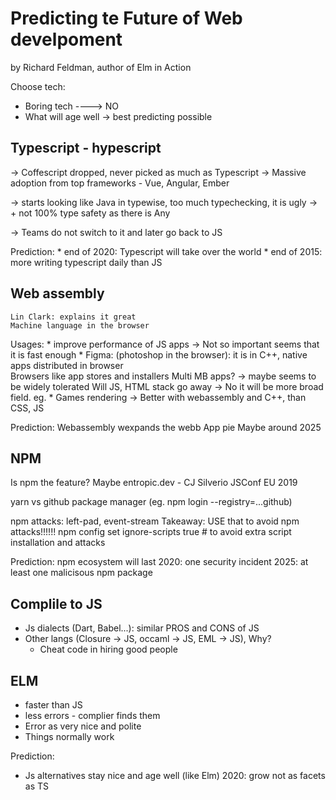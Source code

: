 # Predicting te Future of Web develpoment

by Richard Feldman, author of Elm in Action

Choose tech:

- Boring tech ----> NO
- What will age well -> best predicting possible

Typescript - hypescript
-----------------------
  -> Coffescript dropped, never picked as much as Typescript
  -> Massive adoption from top frameworks - Vue, Angular, Ember

  -> starts looking like Java in typewise, too much typechecking, it is ugly
  -> + not 100% type safety as there is Any

  -> Teams do not switch to it and later go back to JS

Prediction:
    * end of 2020: Typescript will take over the world
    * end of 2015: more writing typescript daily than JS

Web assembly
------------
    Lin Clark: explains it great
    Machine language in the browser

Usages:
    * improve performance of JS apps -> Not so important seems that it is fast enough
    * Figma: (photoshop in the browser): 
        it is in C++, native apps distributed in browser    
    Browsers like app stores and installers
    Multi MB apps? -> maybe seems to be widely tolerated
    Will JS, HTML stack go away -> No it will be more broad field. eg.
    * Games rendering -> Better with webassembly and C++, than CSS, JS
    
Prediction:
    Webassembly wexpands the webb App pie
        Maybe around 2025

NPM
----
Is npm the feature? Maybe entropic.dev - CJ Silverio JSConf EU 2019

yarn vs github package manager (eg. npm login --registry=...github)

npm attacks: left-pad, event-stream
Takeaway: USE that to avoid npm attacks!!!!!!
npm config set ignore-scripts true # to avoid extra script installation and attacks

Prediction: npm ecosystem will last
    2020: one security incident
    2025: at least one malicisous npm package


Complile to JS
--------------
* Js dialects (Dart, Babel...): similar PROS and CONS of JS
* Other langs (Closure -> JS, occaml -> JS, EML -> JS), Why?
    - Cheat code in hiring good people

ELM
-----
* faster than JS
* less errors - complier finds them
* Error as very nice and polite
* Things normally work

Prediction:
* Js alternatives stay nice and age well (like Elm)
    2020: grow not as facets as TS
